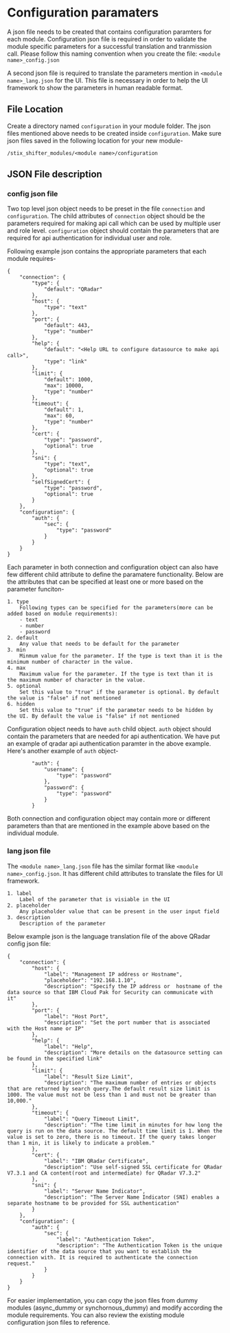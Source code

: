 # Configuration paramaters

A json file needs to be created that contains configuration paramters for each module. Configuration json file is required in order to validate the module specific parameters for a successful translation and tranmission call. Please follow this naming convention when you create the file: `<module name>_config.json`

A second json file is required to translate the parameters mention in `<module name>_lang.json` for the UI. This file is necessary in order to help the UI framework to show the parameters in human readable format.

## File Location

Create a directory named `configuration` in your module folder. The json files mentioned above needs to be created inside `configuration`. Make sure json files saved in the following location for your new module-

```
/stix_shifter_modules/<module name>/configuration
```

## JSON File description

### config json file

Two top level json object needs to be preset in the file `connection` and `configuration`. The child attributes of `connection` object should be the parameters required for making api call which can be used by multiple user and role level. `configuration` object should contain the parameters that are required for api authentication for individual user and role. 

Following example json contains the appropriate parameters that each module requires-

```
{
    "connection": {
        "type": {
            "default": "QRadar"
        },
        "host": {
            "type": "text"
        },
        "port": {
            "default": 443,
            "type": "number"
        },
        "help": {
            "default": "<Help URL to configure datasource to make api call>",
            "type": "link"
        },
        "limit": {
            "default": 1000,
            "max": 10000,
            "type": "number"
        },
        "timeout": {
            "default": 1,
            "max": 60,
            "type": "number"
        },
        "cert": {
            "type": "password",
            "optional": true
        },
        "sni": {
            "type": "text",
            "optional": true
        },
        "selfSignedCert": {
            "type": "password",
            "optional": true
        }
    },
    "configuration": {
        "auth": {
            "sec": {
                "type": "password"
            }
        }
    }
}
```

Each parameter in both connection and configuration object can also have few different child attribute to define the paramatere functionality. Below are the attributes that can be specified at least one or more based on the parameter funciton-

    1. type
        Following types can be specified for the parameters(more can be added based on module requirements):
        - text
        - number
        - password
    2. default
        Any value that needs to be default for the parameter
    3. min
        Minmum value for the parameter. If the type is text than it is the minimum number of character in the value.
    4. max
        Maximum value for the parameter. If the type is text than it is the maximum number of character in the value.
    5. optional
        Set this value to "true" if the parameter is optional. By default the value is "false" if not mentioned
    6. hidden
        Set this value to "true" if the parameter needs to be hidden by the UI. By default the value is "false" if not mentioned

Configuration object needs to have `auth` child object. `auth` object should contain the parameters that are needed for api authentication. We have put an example of qradar api authentication paramter in the above example. Here's another example of `auth` object-

```
        "auth": {
            "username": {
                "type": "password"
            },
            "password": {
                "type": "password"
            }
        }
```

Both connection and configuration object may contain more or different parameters than that are mentioned in the example above based on the individual module. 

### lang json file

The `<module name>_lang.json` file has the similar format like `<module name>_config.json`. It has different child attributes to translate the files for UI framework.

    1. label
        Label of the parameter that is visiable in the UI
    2. placeholder
        Any placeholder value that can be present in the user input field
    3. description
        Description of the parameter

Below example json is the language translation file of the above QRadar config json file:

```
{
    "connection": {
        "host": {
            "label": "Management IP address or Hostname",
            "placeholder": "192.168.1.10",
            "description": "Specify the IP address or  hostname of the data source so that IBM Cloud Pak for Security can communicate with it"
        },
        "port": {
            "label": "Host Port",
            "description": "Set the port number that is associated with the Host name or IP"
        },
        "help": {
            "label": "Help",
            "description": "More details on the datasource setting can be found in the specified link"
        },
        "limit": {
            "label": "Result Size Limit",
            "description": "The maximum number of entries or objects that are returned by search query.The default result size limit is 1000. The value must not be less than 1 and must not be greater than 10,000."
        },
        "timeout": {
            "label": "Query Timeout Limit",
            "description": "The time limit in minutes for how long the query is run on the data source. The default time limit is 1. When the value is set to zero, there is no timeout. If the query takes longer than 1 min, it is likely to indicate a problem."
        },
        "cert": {
            "label": "IBM QRadar Certificate",
            "description": "Use self-signed SSL certificate for QRadar V7.3.1 and CA content(root and intermediate) for QRadar V7.3.2"
        },
        "sni": {
            "label": "Server Name Indicator",
            "description": "The Server Name Indicator (SNI) enables a separate hostname to be provided for SSL authentication"
        }
    },
    "configuration": {
        "auth": {
            "sec": {
                "label": "Authentication Token",
                "description": "The Authentication Token is the unique identifier of the data source that you want to establish the connection with. It is required to authenticate the connection request."
            }
        }
    }
}
```

For easier implementation, you can copy the json files from dummy modules (async_dummy or synchornous_dummy) and modify according the module requirements. You can also review the existing module configuration json files to reference. 
